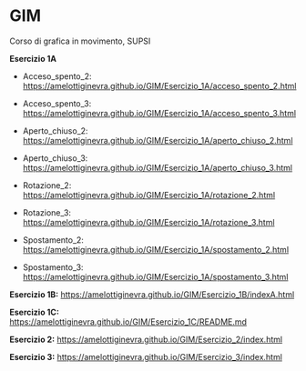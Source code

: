 # GIM
Corso di grafica in movimento, SUPSI

**Esercizio 1A**
- Acceso_spento_2:
https://amelottiginevra.github.io/GIM/Esercizio_1A/acceso_spento_2.html

- Acceso_spento_3:
https://amelottiginevra.github.io/GIM/Esercizio_1A/acceso_spento_3.html

- Aperto_chiuso_2:
https://amelottiginevra.github.io/GIM/Esercizio_1A/aperto_chiuso_2.html

- Aperto_chiuso_3:
https://amelottiginevra.github.io/GIM/Esercizio_1A/aperto_chiuso_3.html

- Rotazione_2:
https://amelottiginevra.github.io/GIM/Esercizio_1A/rotazione_2.html

- Rotazione_3:
https://amelottiginevra.github.io/GIM/Esercizio_1A/rotazione_3.html

- Spostamento_2:
https://amelottiginevra.github.io/GIM/Esercizio_1A/spostamento_2.html

- Spostamento_3:
https://amelottiginevra.github.io/GIM/Esercizio_1A/spostamento_3.html


**Esercizio 1B:**
https://amelottiginevra.github.io/GIM/Esercizio_1B/indexA.html


**Esercizio 1C:**
https://amelottiginevra.github.io/GIM/Esercizio_1C/README.md


**Esercizio 2:**
https://amelottiginevra.github.io/GIM/Esercizio_2/index.html

**Esercizio 3:**
https://amelottiginevra.github.io/GIM/Esercizio_3/index.html
